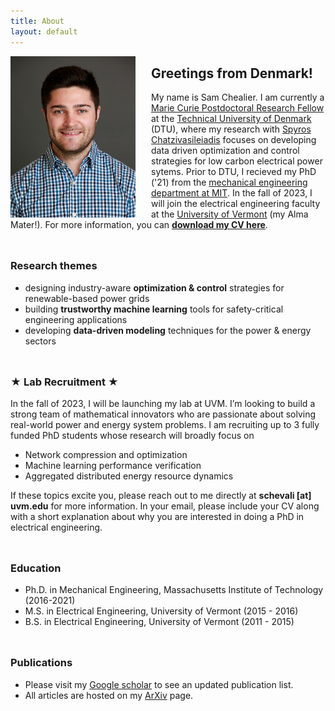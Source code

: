 ```yaml
---
title: About
layout: default
---
```


<img src="/photos/headshot_IEEE.jpg" width="200" align="left" style="margin: 0px 25px 0px 0px">

## **Greetings from Denmark!**
My name is Sam Chealier. I am currently a [Marie Curie Postdoctoral Research Fellow](https://marie-sklodowska-curie-actions.ec.europa.eu/calls/msca-postdoctoral-fellowships-2021) at the [Technical University of Denmark](https://www.cee.elektro.dtu.dk/) (DTU), where my research with [Spyros Chatzivasileiadis](http://www.chatziva.com/) focuses on developing data driven optimization and control strategies for low carbon electrical power sytems. Prior to DTU, I recieved my PhD ('21) from the [mechanical engineering department at MIT](https://meche.mit.edu/). In the fall of 2023, I will join the electrical engineering faculty at the [University of Vermont](https://www.uvm.edu/cems/ebe) (my Alma Mater!). For more information, you can [<ins>**download my CV here**</ins>](https://samchevalier.github.io/docs/Chevalier_CV.pdf).

<hr style="height:10px; visibility:hidden;" />

### **Research themes**
- designing industry-aware **optimization & control** strategies for renewable-based power grids<br/>
- building **trustworthy machine learning** tools for safety-critical engineering applications<br/>
- developing **data-driven modeling** techniques for the power & energy sectors<br/>

<hr style="height:10px; visibility:hidden;" />

### **★ Lab Recruitment ★**
In the fall of 2023, I will be launching my lab at UVM. I’m looking to build a strong team of mathematical innovators who are passionate about solving real-world power and energy system problems. I am recruiting up to 3 fully funded PhD students whose research will broadly focus on

- Network compression and optimization
- Machine learning performance verification 
- Aggregated distributed energy resource dynamics

If these topics excite you, please reach out to me directly at **schevali [at] uvm.edu** for more information. In your email, please include your CV along with a short explanation about why you are interested in doing a PhD in electrical engineering.
 
<hr style="height:10px; visibility:hidden;" />

### **Education**
- Ph.D. in Mechanical Engineering, Massachusetts Institute of Technology (2016-2021)
- M.S. in Electrical Engineering, University of Vermont (2015 - 2016)
- B.S. in Electrical Engineering, University of Vermont (2011 - 2015)

<hr style="height:10px; visibility:hidden;" />

### **Publications**
- Please visit my [Google scholar](https://scholar.google.com/citations?user=DIPw37cAAAAJ) to see an updated publication list. 
- All articles are hosted on my [ArXiv](http://arxiv.org/a/chevalier_s_1) page.
